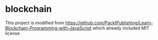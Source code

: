 # blockchain

This project is modified from https://github.com/PacktPublishing/Learn-Blockchain-Programming-with-JavaScript which already included MIT license
